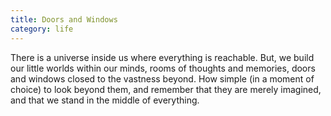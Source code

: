```yaml
---
title: Doors and Windows
category: life
---
```


﻿There is a universe
inside us
where everything
is reachable.
But,
we build our little worlds
within our minds,
rooms of thoughts and memories,
doors and windows closed
to the vastness beyond.
How simple
(in a moment of choice)
to look beyond them,
and remember
that they are merely imagined,
and that we stand
in the middle of everything.
